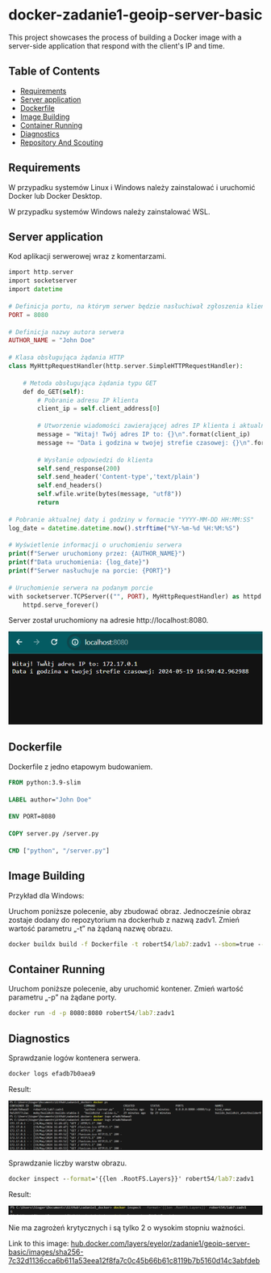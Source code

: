 # docker-zadanie1-geoip-server-basic
This project showcases the process of building a Docker image with a server-side application that respond with the client's IP and time.

## Table of Contents

- [Requirements](#requirements)
- [Server application](#server-application)
- [Dockerfile](#dockerfile)
- [Image Building](#image-building)
- [Container Running](#container-running)
- [Diagnostics](#diagnostics)
- [Repository And Scouting](#repository-and-scouting)

## Requirements

W przypadku systemów Linux i Windows należy zainstalować i uruchomić Docker lub Docker Desktop. 

W przypadku systemów Windows należy zainstalować WSL.

## Server application

Kod aplikacji serwerowej wraz z komentarzami.

```php
import http.server
import socketserver
import datetime

# Definicja portu, na którym serwer będzie nasłuchiwał zgłoszenia klienta
PORT = 8080

# Definicja nazwy autora serwera
AUTHOR_NAME = "John Doe"

# Klasa obsługująca żądania HTTP
class MyHttpRequestHandler(http.server.SimpleHTTPRequestHandler):
    
    # Metoda obsługująca żądania typu GET
    def do_GET(self):
        # Pobranie adresu IP klienta
        client_ip = self.client_address[0]
        
        # Utworzenie wiadomości zawierającej adres IP klienta i aktualną datę i godzinę
        message = "Witaj! Twój adres IP to: {}\n".format(client_ip)
        message += "Data i godzina w twojej strefie czasowej: {}\n".format(datetime.datetime.now())
        
        # Wysłanie odpowiedzi do klienta
        self.send_response(200)
        self.send_header('Content-type','text/plain')
        self.end_headers()
        self.wfile.write(bytes(message, "utf8"))
        return

# Pobranie aktualnej daty i godziny w formacie "YYYY-MM-DD HH:MM:SS"
log_date = datetime.datetime.now().strftime("%Y-%m-%d %H:%M:%S")

# Wyświetlenie informacji o uruchomieniu serwera
print(f"Serwer uruchomiony przez: {AUTHOR_NAME}")
print(f"Data uruchomienia: {log_date}")
print(f"Serwer nasłuchuje na porcie: {PORT}")

# Uruchomienie serwera na podanym porcie
with socketserver.TCPServer(("", PORT), MyHttpRequestHandler) as httpd:
    httpd.serve_forever()

```

Server został uruchomiony na adresie http://localhost:8080.

![Client IP Public VPN](images/strona.png)

## Dockerfile

Dockerfile z jedno etapowym budowaniem.

```dockerfile
FROM python:3.9-slim

LABEL author="John Doe"

ENV PORT=8080

COPY server.py /server.py

CMD ["python", "/server.py"]

```

## Image Building

Przykład dla Windows:

Uruchom poniższe polecenie, aby zbudować obraz. Jednocześnie obraz zostaje dodany do repozytorium na dockerhub z nazwą zadv1. Zmień wartość parametru „-t” na żądaną nazwę obrazu.

```cmd
docker buildx build -f Dockerfile -t robert54/lab7:zadv1 --sbom=true --provenance=true --push .
```

## Container Running

Uruchom poniższe polecenie, aby uruchomić kontener. Zmień wartość parametru „-p” na żądane porty.

```cmd
docker run -d -p 8080:8080 robert54/lab7:zadv1
```

## Diagnostics

Sprawdzanie logów kontenera serwera.

```cmd
docker logs efadb7b0aea9
```

Result:

![Logs](images/logi.png)

Sprawdzanie liczby warstw obrazu.

```cmd
docker inspect --format='{{len .RootFS.Layers}}' robert54/lab7:zadv1
```

Result:

![Layers](images/warstwy.png)

Nie ma zagrożeń krytycznych i są tylko 2 o wysokim stopniu ważności.

Link to this image: [hub.docker.com/layers/eyelor/zadanie1/geoip-server-basic/images/sha256-7c32d1136cca6b611a53eea12f8fa7c0c45b66b61c8119b7b5160d14c3abfdeb](https://hub.docker.com/layers/robert54/lab7/zadv1/images/sha256-5edabd72402740eb92fcc3dddcdcd95c38bd13e43ee1b8a29a74b1da910d4811?context=repo)
